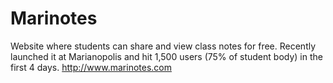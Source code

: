 # Marinotes
Website where students can share and view class notes for free.
Recently launched it at Marianopolis and hit 1,500 users (75% of student body) in the first 4 days.
http://www.marinotes.com
